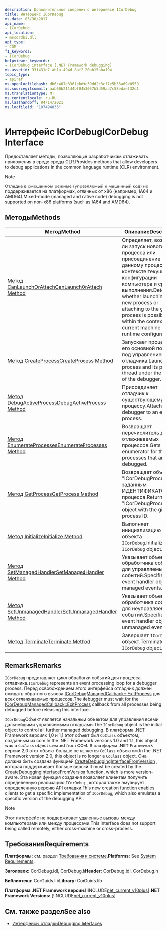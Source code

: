```yaml
---
description: Дополнительные сведения о интерфейсе ICorDebug
title: Интерфейс ICorDebug
ms.date: 03/30/2017
api_name:
- ICorDebug
api_location:
- mscordbi.dll
api_type:
- COM
f1_keywords:
- ICorDebug
helpviewer_keywords:
- ICorDebug interface [.NET Framework debugging]
ms.assetid: 33f431d7-ab1a-494d-8af2-20ab15aba194
topic_type:
- apiref
ms.openlocfilehash: db6c407e3361ebd9c39dd2c3cf7e5b53a69e0559
ms.sourcegitcommit: aab60b21144bf04b3057b5d59aa7c58edaef32d1
ms.translationtype: MT
ms.contentlocale: ru-RU
ms.lasthandoff: 04/14/2021
ms.locfileid: "107494835"
---
```

# <a name="icordebug-interface"></a><span data-ttu-id="99515-103">Интерфейс ICorDebug</span><span class="sxs-lookup"><span data-stu-id="99515-103">ICorDebug Interface</span></span>

<span data-ttu-id="99515-104">Предоставляет методы, позволяющие разработчикам отлаживать приложения в среде среды CLR.</span><span class="sxs-lookup"><span data-stu-id="99515-104">Provides methods that allow developers to debug applications in the common language runtime (CLR) environment.</span></span>  
  
> [!NOTE]
> <span data-ttu-id="99515-105">Отладка в смешанном режиме (управляемый и машинный код) не поддерживается на платформах, отличных от x86 (например, IA64 и AMD64).</span><span class="sxs-lookup"><span data-stu-id="99515-105">Mixed-mode (managed and native code) debugging is not supported on non-x86 platforms (such as IA64 and AMD64).</span></span>  
  
## <a name="methods"></a><span data-ttu-id="99515-106">Методы</span><span class="sxs-lookup"><span data-stu-id="99515-106">Methods</span></span>  
  
|<span data-ttu-id="99515-107">Метод</span><span class="sxs-lookup"><span data-stu-id="99515-107">Method</span></span>|<span data-ttu-id="99515-108">Описание</span><span class="sxs-lookup"><span data-stu-id="99515-108">Description</span></span>|  
|------------|-----------------|  
|[<span data-ttu-id="99515-109">Метод CanLaunchOrAttach</span><span class="sxs-lookup"><span data-stu-id="99515-109">CanLaunchOrAttach Method</span></span>](icordebug-canlaunchorattach-method.md)|<span data-ttu-id="99515-110">Определяет, возможен ли запуск нового процесса или присоединение к данному процессу в контексте текущей конфигурации компьютера и среды выполнения.</span><span class="sxs-lookup"><span data-stu-id="99515-110">Determines whether launching a new process or attaching to the given process is possible within the context of the current machine and runtime configuration.</span></span>|  
|[<span data-ttu-id="99515-111">Метод CreateProcess</span><span class="sxs-lookup"><span data-stu-id="99515-111">CreateProcess Method</span></span>](icordebug-createprocess-method.md)|<span data-ttu-id="99515-112">Запускает процесс и его основной поток под управлением отладчика.</span><span class="sxs-lookup"><span data-stu-id="99515-112">Launches a process and its primary thread under the control of the debugger.</span></span>|  
|[<span data-ttu-id="99515-113">Метод DebugActiveProcess</span><span class="sxs-lookup"><span data-stu-id="99515-113">DebugActiveProcess Method</span></span>](icordebug-debugactiveprocess-method.md)|<span data-ttu-id="99515-114">Присоединяет отладчик к существующему процессу.</span><span class="sxs-lookup"><span data-stu-id="99515-114">Attaches the debugger to an existing process.</span></span>|  
|[<span data-ttu-id="99515-115">Метод EnumerateProcesses</span><span class="sxs-lookup"><span data-stu-id="99515-115">EnumerateProcesses Method</span></span>](icordebug-enumerateprocesses-method.md)|<span data-ttu-id="99515-116">Возвращает перечислитель для отлаживаемых процессов.</span><span class="sxs-lookup"><span data-stu-id="99515-116">Gets an enumerator for the processes that are being debugged.</span></span>|  
|[<span data-ttu-id="99515-117">Метод GetProcess</span><span class="sxs-lookup"><span data-stu-id="99515-117">GetProcess Method</span></span>](icordebug-getprocess-method.md)|<span data-ttu-id="99515-118">Возвращает объект "ICorDebugProcess" с заданным ИДЕНТИФИКАТОРом процесса.</span><span class="sxs-lookup"><span data-stu-id="99515-118">Returns the "ICorDebugProcess" object with the given process ID.</span></span>|  
|[<span data-ttu-id="99515-119">Метод Initialize</span><span class="sxs-lookup"><span data-stu-id="99515-119">Initialize Method</span></span>](icordebug-initialize-method.md)|<span data-ttu-id="99515-120">Выполняет инициализацию объекта `ICorDebug`.</span><span class="sxs-lookup"><span data-stu-id="99515-120">Initializes the `ICorDebug` object.</span></span>|  
|[<span data-ttu-id="99515-121">Метод SetManagedHandler</span><span class="sxs-lookup"><span data-stu-id="99515-121">SetManagedHandler Method</span></span>](icordebug-setmanagedhandler-method.md)|<span data-ttu-id="99515-122">Указывает объект обработчика событий для управляемых событий.</span><span class="sxs-lookup"><span data-stu-id="99515-122">Specifies the event handler object for managed events.</span></span>|  
|[<span data-ttu-id="99515-123">Метод SetUnmanagedHandler</span><span class="sxs-lookup"><span data-stu-id="99515-123">SetUnmanagedHandler Method</span></span>](icordebug-setunmanagedhandler-method.md)|<span data-ttu-id="99515-124">Указывает объект обработчика событий для неуправляемых событий.</span><span class="sxs-lookup"><span data-stu-id="99515-124">Specifies the event handler object for unmanaged events.</span></span>|  
|[<span data-ttu-id="99515-125">Метод Terminate</span><span class="sxs-lookup"><span data-stu-id="99515-125">Terminate Method</span></span>](icordebug-terminate-method.md)|<span data-ttu-id="99515-126">Завершает `ICorDebug` объект.</span><span class="sxs-lookup"><span data-stu-id="99515-126">Terminates the `ICorDebug` object.</span></span>|  
  
## <a name="remarks"></a><span data-ttu-id="99515-127">Remarks</span><span class="sxs-lookup"><span data-stu-id="99515-127">Remarks</span></span>  

 <span data-ttu-id="99515-128">`ICorDebug` представляет цикл обработки событий для процесса отладчика.</span><span class="sxs-lookup"><span data-stu-id="99515-128">`ICorDebug` represents an event processing loop for a debugger process.</span></span> <span data-ttu-id="99515-129">Перед освобождением этого интерфейса отладчик должен ожидать обратного вызова [ICorDebugManagedCallback:: ExitProcess](icordebugmanagedcallback-exitprocess-method.md) для всех отлаживаемых процессов.</span><span class="sxs-lookup"><span data-stu-id="99515-129">The debugger must wait for the [ICorDebugManagedCallback::ExitProcess](icordebugmanagedcallback-exitprocess-method.md) callback from all processes being debugged before releasing this interface.</span></span>  
  
 <span data-ttu-id="99515-130">`ICorDebug`Объект является начальным объектом для управления всеми дальнейшими управляемыми отладками.</span><span class="sxs-lookup"><span data-stu-id="99515-130">The `ICorDebug` object is the initial object to control all further managed debugging.</span></span> <span data-ttu-id="99515-131">В платформа .NET Framework версиях 1,0 и 1,1 этот объект был `CoClass` объектом, созданным из com.</span><span class="sxs-lookup"><span data-stu-id="99515-131">In the .NET Framework versions 1.0 and 1.1, this object was a `CoClass` object created from COM.</span></span> <span data-ttu-id="99515-132">В платформа .NET Framework версии 2,0 этот объект больше не является `CoClass` объектом.</span><span class="sxs-lookup"><span data-stu-id="99515-132">In the .NET Framework version 2.0, this object is no longer a `CoClass` object.</span></span> <span data-ttu-id="99515-133">Она должна быть создана функцией [CreateDebuggingInterfaceFromVersion](../hosting/createdebugginginterfacefromversion-function.md) , которая поддерживает больше версий.</span><span class="sxs-lookup"><span data-stu-id="99515-133">It must be created by the [CreateDebuggingInterfaceFromVersion](../hosting/createdebugginginterfacefromversion-function.md) function, which is more version-aware.</span></span> <span data-ttu-id="99515-134">Эта новая функция создания позволяет клиентам получить определенную реализацию `ICorDebug` , которая также эмулирует определенную версию API отладки.</span><span class="sxs-lookup"><span data-stu-id="99515-134">This new creation function enables clients to get a specific implementation of `ICorDebug`, which also emulates a specific version of the debugging API.</span></span>  
  
> [!NOTE]
> <span data-ttu-id="99515-135">Этот интерфейс не поддерживает удаленные вызовы между компьютерами или между процессами.</span><span class="sxs-lookup"><span data-stu-id="99515-135">This interface does not support being called remotely, either cross-machine or cross-process.</span></span>  
  
## <a name="requirements"></a><span data-ttu-id="99515-136">Требования</span><span class="sxs-lookup"><span data-stu-id="99515-136">Requirements</span></span>  

 <span data-ttu-id="99515-137">**Платформы:** см. раздел [Требования к системе](../../get-started/system-requirements.md).</span><span class="sxs-lookup"><span data-stu-id="99515-137">**Platforms:** See [System Requirements](../../get-started/system-requirements.md).</span></span>  
  
 <span data-ttu-id="99515-138">**Заголовок:** CorDebug.idl, CorDebug.h</span><span class="sxs-lookup"><span data-stu-id="99515-138">**Header:** CorDebug.idl, CorDebug.h</span></span>  
  
 <span data-ttu-id="99515-139">**Библиотека:** CorGuids.lib</span><span class="sxs-lookup"><span data-stu-id="99515-139">**Library:** CorGuids.lib</span></span>  
  
 <span data-ttu-id="99515-140">**Платформа .NET Framework версии:**[!INCLUDE[net_current_v10plus](../../../../includes/net-current-v10plus-md.md)]</span><span class="sxs-lookup"><span data-stu-id="99515-140">**.NET Framework Versions:** [!INCLUDE[net_current_v10plus](../../../../includes/net-current-v10plus-md.md)]</span></span>  
  
## <a name="see-also"></a><span data-ttu-id="99515-141">См. также раздел</span><span class="sxs-lookup"><span data-stu-id="99515-141">See also</span></span>

- [<span data-ttu-id="99515-142">Интерфейсы отладки</span><span class="sxs-lookup"><span data-stu-id="99515-142">Debugging Interfaces</span></span>](debugging-interfaces.md)
